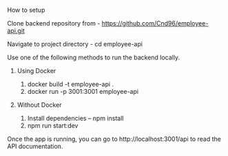 How to setup

Clone backend repository from - https://github.com/Cnd96/employee-api.git

Navigate to project directory - cd employee-api

Use one of the following methods to run the backend locally.

1. Using Docker 
   1. docker build -t employee-api .
   2. docker run -p 3001:3001 employee-api

2. Without  Docker
   1. Install dependencies – npm install
   2. npm run start:dev

Once the app is running, you can go to http://localhost:3001/api to read the API documentation.
